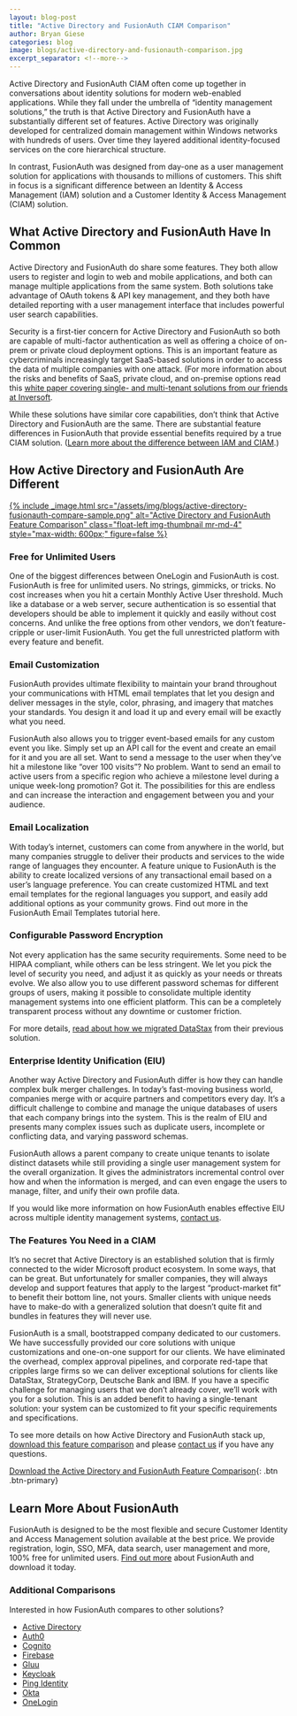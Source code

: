 ```yaml
---
layout: blog-post
title: "Active Directory and FusionAuth CIAM Comparison"
author: Bryan Giese
categories: blog
image: blogs/active-directory-and-fusionauth-comparison.jpg
excerpt_separator: <!--more-->
---
```


Active Directory and FusionAuth CIAM often come up together in conversations about identity solutions for modern web-enabled applications. While they fall under the umbrella of “identity management solutions,” the truth is that Active Directory and FusionAuth have a substantially different set of features. Active Directory was originally developed for centralized domain management within Windows networks with hundreds of users. Over time they layered additional identity-focused services on the core hierarchical structure.
<!--more-->

In contrast, FusionAuth was designed from day-one as a user management solution for applications with thousands to millions of customers. This shift in focus is a significant difference between an Identity & Access Management (IAM) solution and a Customer Identity & Access Management (CIAM) solution.

## What Active Directory and FusionAuth Have In Common

Active Directory and FusionAuth do share some features. They both allow users to register and login to web and mobile applications, and both can manage multiple applications from the same system. Both solutions take advantage of OAuth tokens & API key management, and they both have detailed reporting with a user management interface that includes powerful user search capabilities.

Security is a first-tier concern for Active Directory and FusionAuth so both are capable of multi-factor authentication as well as offering a choice of on-prem or private cloud deployment options. This is an important feature as cybercriminals increasingly target SaaS-based solutions in order to access the data of multiple companies with one attack. (For more information about the risks and benefits of SaaS, private cloud, and on-premise options read this [white paper covering single- and multi-tenant solutions from our friends at Inversoft](https://www.inversoft.com/resource/single-tenant-vs-multi-tenant "Read more about single- and multi-tenant identity solutions").

While these solutions have similar core capabilities, don’t think that Active Directory and FusionAuth are the same. There are substantial feature differences in FusionAuth that provide essential benefits required by a true CIAM solution. ([Learn more about the difference between IAM and CIAM](https://www.inversoft.com/products/identity-user-management/ciam-vs-iam "Learn more about IAM vs. CIAM").)

## How Active Directory and FusionAuth Are Different

[{% include _image.html src="/assets/img/blogs/active-directory-fusionauth-compare-sample.png" alt="Active Directory and FusionAuth Feature Comparison" class="float-left img-thumbnail mr-md-4" style="max-width: 600px;" figure=false %}](https://fusionauth.io/resources/fusionauth-vs-active-directory.pdf "Download the Active Directory and FusionAuth Feature Comparison")

### Free for Unlimited Users

One of the biggest differences between OneLogin and FusionAuth is cost. FusionAuth is free for unlimited users. No strings, gimmicks, or tricks. No cost increases when you hit a certain Monthly Active User threshold. Much like a database or a web server, secure authentication is so essential that developers should be able to implement it quickly and easily without cost concerns. And unlike the free options from other vendors, we don’t feature-cripple or user-limit FusionAuth. You get the full unrestricted platform with every feature and benefit.

### Email Customization

FusionAuth provides ultimate flexibility to maintain your brand throughout your communications with HTML email templates that let you design and deliver messages in the style, color, phrasing, and imagery that matches your standards. You design it and load it up and every email will be exactly what you need.

FusionAuth also allows you to trigger event-based emails for any custom event you like. Simply set up an API call for the event and create an email for it and you are all set. Want to send a message to the user when they’ve hit a milestone like “over 100 visits”? No problem. Want to send an email to active users from a specific region who achieve a milestone level during a unique week-long promotion? Got it. The possibilities for this are endless and can increase the interaction and engagement between you and your audience.

### Email Localization

With today’s internet, customers can come from anywhere in the world, but many companies struggle to deliver their products and services to the wide range of languages they encounter. A feature unique to FusionAuth is the ability to create localized versions of any transactional email based on a user’s language preference. You can create customized HTML and text email templates for the regional languages you support, and easily add additional options as your community grows. Find out more in the FusionAuth Email Templates tutorial here.

### Configurable Password Encryption

Not every application has the same security requirements. Some need to be HIPAA compliant, while others can be less stringent. We let you pick the level of security you need, and adjust it as quickly as your needs or threats evolve. We also allow you to use different password schemas for different groups of users, making it possible to consolidate multiple identity management systems into one efficient platform. This can be a completely transparent process without any downtime or customer friction.

For more details, [read about how we migrated DataStax](/resources/datastax-case-study "Read about DataStax migration") from their previous solution.

### Enterprise Identity Unification (EIU)

Another way Active Directory and FusionAuth differ is how they can handle complex bulk merger challenges. In today’s fast-moving business world, companies merge with or acquire partners and competitors every day. It’s a difficult challenge to combine and manage the unique databases of users that each company brings into the system. This is the realm of EIU and presents many complex issues such as duplicate users, incomplete or conflicting data, and varying password schemas.

FusionAuth allows a parent company to create unique tenants to isolate distinct datasets while still providing a single user management system for the overall organization. It gives the administrators incremental control over how and when the information is merged, and can even engage the users to manage, filter, and unify their own profile data.

If you would like more information on how FusionAuth enables effective EIU across multiple identity management systems, [contact us](/contact "Contact us today!").

### The Features You Need in a CIAM

It’s no secret that Active Directory is an established solution that is firmly connected to the wider Microsoft product ecosystem. In some ways, that can be great. But unfortunately for smaller companies, they will always develop and support features that apply to the largest “product-market fit” to benefit their bottom line, not yours. Smaller clients with unique needs have to make-do with a generalized solution that doesn’t quite fit and bundles in features they will never use.

FusionAuth is a small, bootstrapped company dedicated to our customers. We have successfully provided our core solutions with unique customizations and one-on-one support for our clients. We have eliminated the overhead, complex approval pipelines, and corporate red-tape that cripples large firms so we can deliver exceptional solutions for clients like DataStax, StrategyCorp, Deutsche Bank and IBM. If you have a specific challenge for managing users that we don’t already cover, we’ll work with you for a solution. This is an added benefit to having a single-tenant solution: your system can be customized to fit your specific requirements and specifications.

To see more details on how Active Directory and FusionAuth stack up, [download this feature comparison](/resources/fusionauth-vs-active-directory.pdf "Active Directory and FusionAuth Feature Comparison") and please [contact us](/contact "Contact Us") if you have any questions.

[Download the Active Directory and FusionAuth Feature Comparison](/resources/fusionauth-vs-active-directory.pdf "Active Directory and FusionAuth Feature Comparison"){: .btn .btn-primary}

## Learn More About FusionAuth
FusionAuth is designed to be the most flexible and secure Customer Identity and Access Management solution available at the best price. We provide registration, login, SSO, MFA, data search, user management and more, 100% free for unlimited users. [Find out more](/ "FusionAuth Home") about FusionAuth and download it today.

### Additional Comparisons

Interested in how FusionAuth compares to other solutions?
- [Active Directory](/blog/2018/09/14/active-directory-and-passport-ciam-comparison "Active Directory and FusionAuth")
- [Auth0](/blog/2018/10/19/auth0-and-fusionauth-a-tale-of-two-solutions "Auth0 and FusionAuth")
- [Cognito](/blog/2018/09/18/amazon-cognito-and-fusionauth-comparison "Amazon Cognito and FusionAuth")
- [Firebase](/blog/2018/10/02/firebase-and-fusionauth-ciam-comparison "Firebase and FusionAuth")
- [Gluu](/blog/2019/07/12/gluu-fusionauth-compare-identity-management "Gluu and FusionAuth")
- [Keycloak](/blog/2019/03/06/keycloak-fusionauth-comparison "Keycloak and FusionAuth")
- [Ping Identity](/blog/2018/10/08/quick-comparison-ping-identity-and-fusionauth "Ping Identity and FusionAuth")
- [Okta](/blog/2018/10/16/8-things-to-know-about-okta-and-fusionauth "Okta and FusionAuth")
- [OneLogin](/blog/2018/10/12/onelogin-and-fusionauth "OneLogin and FusionAuth")
